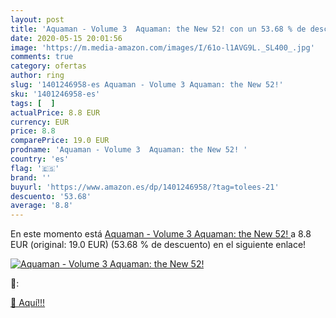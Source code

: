 ```yaml
---
layout: post
title: 'Aquaman - Volume 3  Aquaman: the New 52! con un 53.68 % de descuento'
date: 2020-05-15 20:01:56
image: 'https://m.media-amazon.com/images/I/61o-l1AVG9L._SL400_.jpg'
comments: true
category: ofertas
author: ring
slug: '1401246958-es Aquaman - Volume 3 Aquaman: the New 52!'
sku: '1401246958-es'
tags: [  ]
actualPrice: 8.8 EUR
currency: EUR
price: 8.8
comparePrice: 19.0 EUR
prodname: 'Aquaman - Volume 3  Aquaman: the New 52! '
country: 'es'
flag: '🇪🇸'
brand: ''
buyurl: 'https://www.amazon.es/dp/1401246958/?tag=tolees-21'
descuento: '53.68'
average: '8.8'
---
```


En este momento está [Aquaman - Volume 3  Aquaman: the New 52! ](https://www.amazon.es/dp/1401246958/?tag=tolees-21) a 8.8 EUR (original: 19.0 EUR) (53.68 %  de descuento) en el siguiente enlace!

[![Aquaman - Volume 3  Aquaman: the New 52!](https://m.media-amazon.com/images/I/61o-l1AVG9L._SL400_.jpg)](https://www.amazon.es/dp/1401246958/?tag=tolees-21)

🔎:


[🛒 Aquí!!!](https://www.amazon.es/dp/1401246958/?tag=tolees-21)
